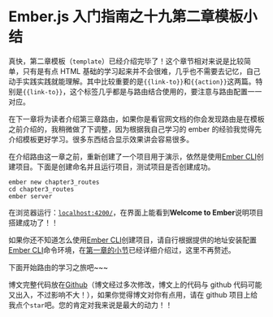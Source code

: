 # Ember.js 入门指南之十九第二章模板小结

真快，第二章模板（`template`）已经介绍完毕了！这个章节相对来说是比较简单，只有是有点 HTML 基础的学习起来并不会很难，几乎也不需要去记忆，自己动手实践实践就能理解。其中比较重要的是`{{link-to}}`和`{{action}}`这两篇。特别是`{{link-to}}`，这个标签几乎都是与路由结合使用的，要注意与路由配置一一对应。

在下一章将为读者介绍第三章路由，如果你是看官网文档的你会发现路由是在模板之前介绍的，我稍微做了下调整，因为根据我自己学习的 ember 的经验我觉得先介绍模板更好学习。很多东西结合显示效果讲会容易很多。

在介绍路由这一章之前，重新创建了一个项目用于演示，依然是使用[Ember CLI](http://ember-cli.com/user-guide)创建项目。下面是创建命名并且运行项目，测试项目是否创建成功。

```
ember new chapter3_routes  
cd chapter3_routes  
ember server 
```

在浏览器运行：[`localhost:4200/`](http://localhost:4200/)，在界面上能看到**Welcome to Ember**说明项目搭建成功了！！

如果你还不知道怎么使用[Ember CLI](http://ember-cli.com/user-guide)创建项目，请自行根据提供的地址安装配置[Ember CLI](http://ember-cli.com/user-guide)命令环境，在[第一章的小节](http://blog.ddlisting.com/2016/03/18/ember-js-ru-men-zhi-nan-zhi-qi-di-zhang-dui-xiang-mo-xing-xiao-jie/)已经详细介绍过，这里不再赘述。

下面开始路由的学习之旅吧~~~

博文完整代码放在[Github](https://github.com/ubuntuvim/my_emberjs_code)（博文经过多次修改，博文上的代码与 github 代码可能又出入，不过影响不大！），如果你觉得博文对你有点用，请在 github 项目上给我点个`star`吧。您的肯定对我来说是最大的动力！！